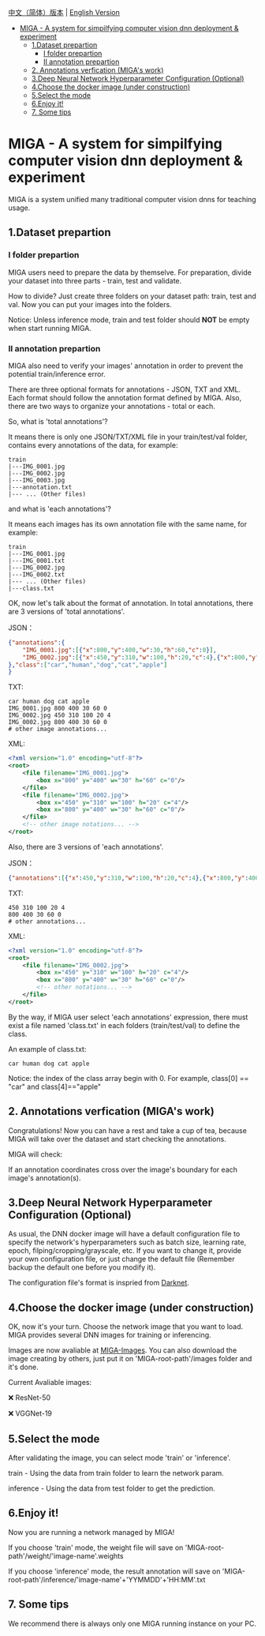 [中文（简体）版本](https://github.com/KarKLi/MIGA/blob/master/readme_zh-CN.md) | [English Version](https://github.com/KarKLi/MIGA/blob/master/readme_en-US.md)
* [MIGA \-  A system for simpilfying computer vision dnn deployment &amp; experiment](#miga----a-system-for-simpilfying-computer-vision-dnn-deployment--experiment)
  * [1\.Dataset prepartion](#1dataset-prepartion)
    * [I folder prepartion](#i-folder-prepartion)
    * [II annotation prepartion](#ii-annotation-prepartion)
  * [2\. Annotations verfication (MIGA's work)](#2-annotations-verfication-migas-work)
  * [3\.Deep Neural Network Hyperparameter Configuration (Optional)](#3deep-neural-network-hyperparameter-configuration-optional)
  * [4\.Choose the docker image (under construction)](#4choose-the-docker-image-under-construction)
  * [5\.Select the mode](#5select-the-mode)
  * [6\.Enjoy it\!](#6enjoy-it)
  * [7\. Some tips](#7-some-tips)
# MIGA -  A system for simpilfying computer vision dnn deployment & experiment
MIGA is a system unified many traditional computer vision dnns for teaching usage.
## 1.Dataset prepartion
### I folder prepartion
MIGA users need to prepare the data by themselve. For preparation, divide your dataset into three parts - train, test and validate.

How to divide? Just create three folders on your dataset path: train, test and val.
Now you can put your images into the folders.

Notice: Unless inference mode, train and test folder should **NOT** be empty when start running MIGA.

### II annotation prepartion
MIGA also need to verify your images' annotation in order to prevent the potential train/inference error.

There are three optional formats for annotations - JSON, TXT and XML. Each format should follow the annotation format defined by MIGA.
Also, there are two ways to organize your annotations - total or each.

So, what is 'total annotations'?

It means there is only one JSON/TXT/XML file in your train/test/val folder, contains every annotations of the data, for example:
```
train
|---IMG_0001.jpg
|---IMG_0002.jpg
|---IMG_0003.jpg
|---annotation.txt
|--- ... (Other files)
```

and what is 'each annotations'?

It means each images has its own annotation file with the same name, for example:
```
train
|---IMG_0001.jpg
|---IMG_0001.txt
|---IMG_0002.jpg
|---IMG_0002.txt
|--- ... (Other files)
|---class.txt
```

OK, now let's talk about the format of annotation. In total annotations, there are 3 versions of 'total annotations'.

JSON：
```json
{"annotations":{
    "IMG_0001.jpg":[{"x":800,"y":400,"w":30,"h":60,"c":0}],
    "IMG_0002.jpg":[{"x":450,"y":310,"w":100,"h":20,"c":4},{"x":800,"y":400,"w":30,"h":60,"c":0}]
},"class":["car","human","dog","cat","apple"]
}
```

TXT:
```plain
car human dog cat apple
IMG_0001.jpg 800 400 30 60 0
IMG_0002.jpg 450 310 100 20 4
IMG_0002.jpg 800 400 30 60 0
# other image annotations...
```

XML:
```xml
<?xml version="1.0" encoding="utf-8"?>
<root>
    <file filename="IMG_0001.jpg">
        <box x="800" y="400" w="30" h="60" c="0"/>
    </file>
    <file filename="IMG_0002.jpg">
        <box x="450" y="310" w="100" h="20" c="4"/>
        <box x="800" y="400" w="30" h="60" c="0"/>
    </file>
    <!-- other image notations... -->
</root>
```

Also, there are 3 versions of 'each annotations'.

JSON：
```json
{"annotations":[{"x":450,"y":310,"w":100,"h":20,"c":4},{"x":800,"y":400,"w":30,"h":60,"c":0}]}
```

TXT:
```plain
450 310 100 20 4
800 400 30 60 0
# other annotations...
```

XML:
```xml
<?xml version="1.0" encoding="utf-8"?>
<root>
    <file filename="IMG_0002.jpg">
        <box x="450" y="310" w="100" h="20" c="4"/>
        <box x="800" y="400" w="30" h="60" c="0"/>
        <!-- other notations... -->
    </file>
</root>
```

By the way, if MIGA user select 'each annotations' expression, there must exist a file named 'class.txt' in each folders (train/test/val) to define the class.

An example of class.txt:
```plain
car human dog cat apple
```

Notice: the index of the class array begin with 0. For example, class[0] == "car" and class[4]=="apple"

## 2. Annotations verfication (MIGA's work)
Congratulations! Now you can have a rest and take a cup of tea, because MIGA will take over the dataset and start checking the annotations.

MIGA will check:

If an annotation coordinates cross over the image's boundary for each image's annotation(s).

## 3.Deep Neural Network Hyperparameter Configuration (Optional)
As usual, the DNN docker image will have a default configuration file to specify the network's hyperparameters such as batch size, learning rate, epoch, filping/cropping/grayscale, etc. If you want to change it, provide your own configuration file, or just change the default file (Remember backup the default one before you modify it).

The configuration file's format is inspried from [Darknet](https://github.com/AlexeyAB/darknet).

## 4.Choose the docker image (under construction)
OK, now it's your turn. Choose the network image that you want to load. MIGA provides several DNN images for training or inferencing.

Images are now avaliable at [MIGA-Images](https://github.com/KarKLi/MIGA-Images).
You can also download the image creating by others, just put it on 'MIGA-root-path'/images folder and it's done.

Current Avaliable images:

❌ ResNet-50

❌ VGGNet-19

## 5.Select the mode
After validating the image, you can select mode 'train' or 'inference'.

train - Using the data from train folder to learn the network param.

inference - Using the data from test folder to get the prediction.

## 6.Enjoy it!
Now you are running a network managed by MIGA!

If you choose 'train' mode, the weight file will save on 'MIGA-root-path'/weight/'image-name'.weights

If you choose 'inference' mode, the result annotation will save on 'MIGA-root-path'/inference/'image-name'+'YYMMDD'+'HH:MM'.txt

## 7. Some tips
We recommend there is always only one MIGA running instance on your PC.